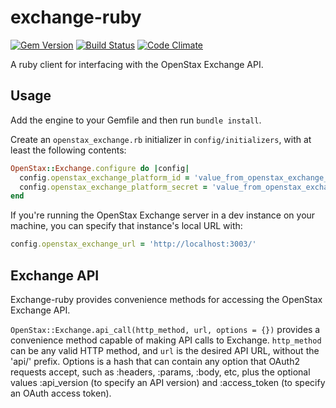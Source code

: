 exchange-ruby
=============

[![Gem Version](https://badge.fury.io/rb/openstax_exchange.svg)](http://badge.fury.io/rb/openstax_exchange)
[![Build Status](https://travis-ci.org/openstax/exchange-ruby.svg?branch=master)](https://travis-ci.org/openstax/exchange-ruby)
[![Code Climate](https://codeclimate.com/github/openstax/exchange-ruby.png)](https://codeclimate.com/github/openstax/exchange-ruby)

A ruby client for interfacing with the OpenStax Exchange API.

Usage
-----

Add the engine to your Gemfile and then run `bundle install`.

Create an `openstax_exchange.rb` initializer in `config/initializers`,
with at least the following contents:

```rb
OpenStax::Exchange.configure do |config|
  config.openstax_exchange_platform_id = 'value_from_openstax_exchange_here'
  config.openstax_exchange_platform_secret = 'value_from_openstax_exchange_here'
end
```

If you're running the OpenStax Exchange server in a dev instance on your
machine, you can specify that instance's local URL with:

```rb
config.openstax_exchange_url = 'http://localhost:3003/'
```

Exchange API
------------

Exchange-ruby provides convenience methods for accessing
the OpenStax Exchange API.

`OpenStax::Exchange.api_call(http_method, url, options = {})` provides a
convenience method capable of making API calls to Exchange. `http_method` can
be any valid HTTP method, and `url` is the desired API URL, without the 'api/'
prefix. Options is a hash that can contain any option that
OAuth2 requests accept, such as :headers, :params, :body, etc,
plus the optional values :api_version (to specify an API version) and
:access_token (to specify an OAuth access token).
